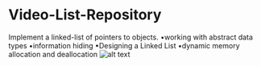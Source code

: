 # Video-List-Repository
Implement a linked-list of pointers to objects.
•working with abstract data types
•information hiding
•Designing a Linked List
•dynamic memory allocation and deallocation
![alt text](https://github.com/jgutierrezCSU/Video-List-Repository/blob/test/cmd.jpg?raw=true)
